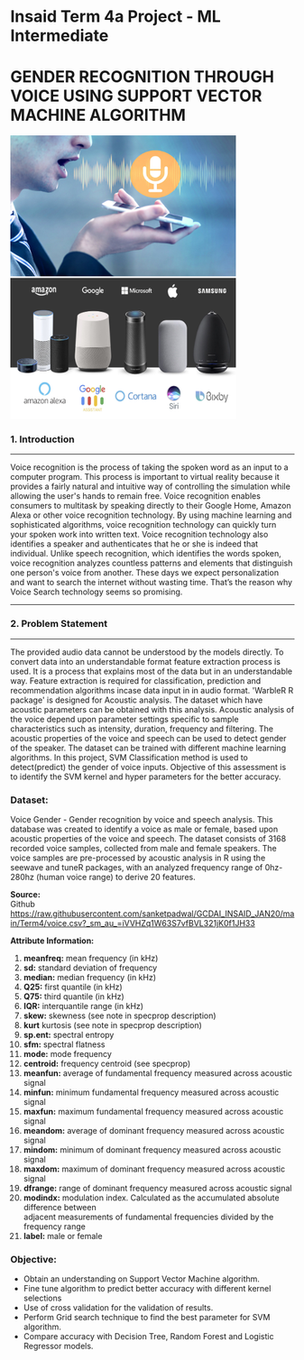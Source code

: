 # Insaid Term 4a Project - ML Intermediate
# **GENDER RECOGNITION THROUGH VOICE USING SUPPORT VECTOR MACHINE ALGORITHM**
<img src="https://github.com/sanketpadwal/GCDAI_INSAID_JAN20/blob/main/Term4/Voice_Recognition1.jpeg?raw=true" width="400" height="250" /><img src="https://github.com/sanketpadwal/GCDAI_INSAID_JAN20/blob/main/Term4/Voice_Recognition.jpeg?raw=true" width="400" height="250" />

           

<a name = Section1></a>
### **1. Introduction**
---

Voice recognition is the process of taking the spoken word as an input to a computer program. This process is important to virtual reality because it provides a fairly natural and intuitive way of controlling the simulation while allowing the user's hands to remain free. Voice recognition enables consumers to multitask by speaking directly to their Google Home, Amazon Alexa or other voice recognition technology. By using machine learning and sophisticated algorithms, voice recognition technology can quickly turn your spoken work into written text. Voice recognition technology also identifies a speaker and authenticates that he or she is indeed that individual. Unlike speech recognition, which identifies the words spoken, voice recognition analyzes countless patterns and elements that distinguish one person's voice from another. These days we expect personalization and want to search the internet without wasting time. That’s the reason why Voice Search technology seems so promising.

---
<a name = Section2></a>
### **2. Problem Statement**
---
The provided audio data cannot be understood by the models directly. To convert data into an understandable format feature extraction process is used. It is a process that explains most of the data but in an understandable way. Feature extraction is required for classification, prediction and recommendation algorithms incase data input in in audio format.
'WarbleR R package' is designed for Acoustic analysis. The dataset which have acoustic parameters can be obtained with this analysis. Acoustic analysis of the voice depend upon parameter settings specific to sample characteristics such as intensity, duration, frequency and filtering. The acoustic properties of the voice and speech can be used to detect gender of the speaker. The dataset can be trained with different machine learning algorithms. In this project, SVM Classification method is used to detect(predict) the gender of voice inputs. Objective of this assessment is to identify the SVM kernel and hyper parameters for the better accuracy.




### **Dataset:**
Voice Gender - Gender recognition by voice and speech analysis.
This database was created to identify a voice as male or female, based upon acoustic properties of the voice and speech. The dataset consists of 3168 recorded voice samples, collected from male and female speakers. The voice samples are pre-processed by acoustic analysis in R using the seewave and tuneR packages, with an analyzed frequency range of 0hz-280hz (human voice range) to derive 20 features.

**Source:**<br> 
Github <br>https://raw.githubusercontent.com/sanketpadwal/GCDAI_INSAID_JAN20/main/Term4/voice.csv?_sm_au_=iVVHZq1W63S7vfBVL321jK0f1JH33


**Attribute Information:**<br>
1. **meanfreq:** mean frequency (in kHz)<br>
2. **sd:** standard deviation of frequency <br>
3. **median:** median frequency (in kHz)<br>
4. **Q25:** first quantile (in kHz)<br>
5. **Q75:** third quantile (in kHz)<br>
6. **IQR:** interquantile range (in kHz)<br>
7. **skew:** skewness (see note in specprop description)<br>
8. **kurt** kurtosis (see note in specprop description)<br>
9. **sp.ent:** spectral entropy<br>
10. **sfm:** spectral flatness<br>
11. **mode:** mode frequency<br>
12. **centroid:** frequency centroid (see specprop)<br>
13. **meanfun:** average of fundamental frequency measured across acoustic signal<br>
14. **minfun:** minimum fundamental frequency measured across acoustic signal<br>
15. **maxfun:** maximum fundamental frequency measured across acoustic signal<br>
16. **meandom:** average of dominant frequency measured across acoustic signal<br>
17. **mindom:** minimum of dominant frequency measured across acoustic signal<br>
18. **maxdom:** maximum of dominant frequency measured across acoustic signal<br>
19. **dfrange:** range of dominant frequency measured across acoustic signal<br>
20. **modindx:** modulation index. Calculated as the accumulated absolute difference between<br>adjacent measurements of fundamental frequencies divided by the frequency range<br>
21. **label:** male or female<br>

### **Objective:**
 - Obtain an understanding on Support Vector Machine algorithm.
 - Fine tune algorithm to predict better accuracy with different kernel selections
 - Use of cross validation for the validation of results.
 - Perform Grid search technique to find the best parameter for SVM algorithm.
 - Compare accuracy with Decision Tree, Random Forest and Logistic Regressor models.


